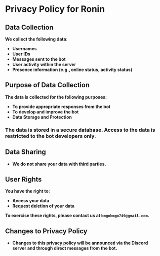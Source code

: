 # Privacy Policy for Ronin
## Data Collection

**We collect the following data:**

- **Usernames**
- **User IDs**
- **Messages sent to the bot**
- **User activity within the server**
- **Presence information (e.g., online status, activity status)**

## Purpose of Data Collection
**The data is collected for the following purposes:**

- **To provide appropriate responses from the bot**
- **To develop and improve the bot**
- **Data Storage and Protection**

### The data is stored in a secure database. Access to the data is restricted to the bot developers only.

## Data Sharing
- **We do not share your data with third parties.**

## User Rights
**You have the right to:**

- **Access your data**
- **Request deletion of your data**

**To exercise these rights, please contact us at `bmgobmgo749@gmail.com`.**

## Changes to Privacy Policy
- **Changes to this privacy policy will be announced via the Discord server and through direct messages from the bot.**
